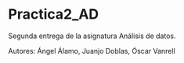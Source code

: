# Practica2_AD

Segunda entrega de la asignatura Análisis de datos.

Autores: Ángel Álamo, Juanjo Doblas, Óscar Vanrell
